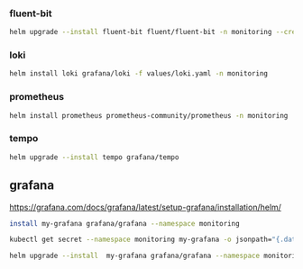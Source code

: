 
### fluent-bit

```sh
helm upgrade --install fluent-bit fluent/fluent-bit -n monitoring --create-namespace -f values/fluent-bit.yaml
```

### loki

```sh
helm install loki grafana/loki -f values/loki.yaml -n monitoring
```

### prometheus

```sh
helm install prometheus prometheus-community/prometheus -n monitoring
```


### tempo

```sh
helm upgrade --install tempo grafana/tempo
```

## grafana
https://grafana.com/docs/grafana/latest/setup-grafana/installation/helm/

```sh
install my-grafana grafana/grafana --namespace monitoring
```

```sh
kubectl get secret --namespace monitoring my-grafana -o jsonpath="{.data.admin-password}" | base64 --decode ; echo
```

```sh
helm upgrade --install  my-grafana grafana/grafana --namespace monitoring -f k3s/monitoring/values/grafana.yaml
```